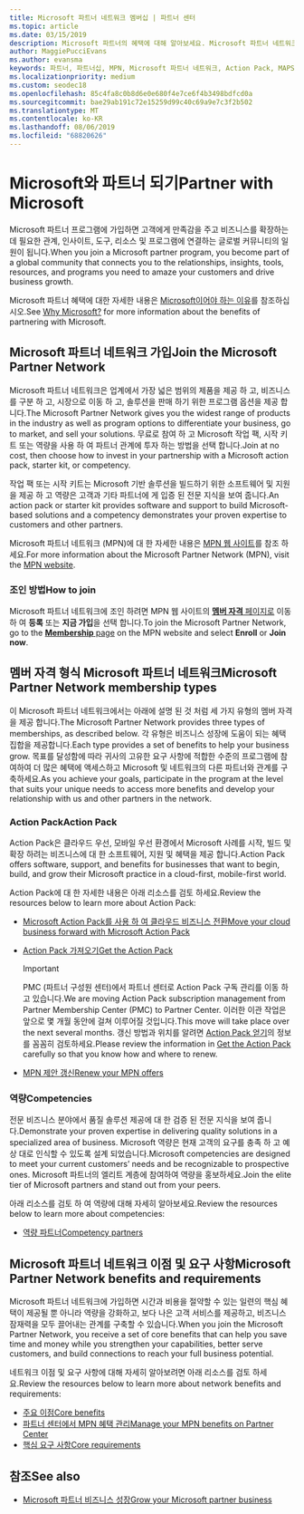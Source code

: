 ```yaml
---
title: Microsoft 파트너 네트워크 멤버십 | 파트너 센터
ms.topic: article
ms.date: 03/15/2019
description: Microsoft 파트너의 혜택에 대해 알아보세요. Microsoft 파트너 네트워크은 업계에서 가장 넓은 범위의 제품을 제공 하 고, 비즈니스를 구분 하 고, 시장으로 이동 하 고, 솔루션을 판매 하기 위한 프로그램 옵션을 제공 합니다.
author: MaggiePucciEvans
ms.author: evansma
keywords: 파트너, 파트너십, MPN, Microsoft 파트너 네트워크, Action Pack, MAPS, Action Pack 구독, 혜택, MPN 혜택, 멤버십, 실버, 골드, 역량
ms.localizationpriority: medium
ms.custom: seodec18
ms.openlocfilehash: 85c4fa8c0b8d6e0e680f4e7ce6f4b3498bdfcd0a
ms.sourcegitcommit: bae29ab191c72e15259d99c40c69a9e7c3f2b502
ms.translationtype: MT
ms.contentlocale: ko-KR
ms.lasthandoff: 08/06/2019
ms.locfileid: "68820626"
---
```

# <a name="partner-with-microsoft"></a><span data-ttu-id="126d9-105">Microsoft와 파트너 되기</span><span class="sxs-lookup"><span data-stu-id="126d9-105">Partner with Microsoft</span></span>

<span data-ttu-id="126d9-106">Microsoft 파트너 프로그램에 가입하면 고객에게 만족감을 주고 비즈니스를 확장하는 데 필요한 관계, 인사이트, 도구, 리소스 및 프로그램에 연결하는 글로벌 커뮤니티의 일원이 됩니다.</span><span class="sxs-lookup"><span data-stu-id="126d9-106">When you join a Microsoft partner program, you become part of a global community that connects you to the relationships, insights, tools, resources, and programs you need to amaze your customers and drive business growth.</span></span>

<span data-ttu-id="126d9-107">Microsoft 파트너 혜택에 대한 자세한 내용은 [Microsoft이어야 하는 이유](https://partner.microsoft.com/business-opportunities/why-microsoft)를 참조하십시오.</span><span class="sxs-lookup"><span data-stu-id="126d9-107">See [Why Microsoft?](https://partner.microsoft.com/business-opportunities/why-microsoft) for more information about the benefits of partnering with Microsoft.</span></span> 

## <a name="join-the-microsoft-partner-network"></a><span data-ttu-id="126d9-108">Microsoft 파트너 네트워크 가입</span><span class="sxs-lookup"><span data-stu-id="126d9-108">Join the Microsoft Partner Network</span></span>

<!-- 12/5/18 The content below was copied and pasted directly from the Membership page of the MPN site (https://partner.microsoft.com/membership)-->

<span data-ttu-id="126d9-109">Microsoft 파트너 네트워크은 업계에서 가장 넓은 범위의 제품을 제공 하 고, 비즈니스를 구분 하 고, 시장으로 이동 하 고, 솔루션을 판매 하기 위한 프로그램 옵션을 제공 합니다.</span><span class="sxs-lookup"><span data-stu-id="126d9-109">The Microsoft Partner Network gives you the widest range of products in the industry as well as program options to differentiate your business, go to market, and sell your solutions.</span></span> <span data-ttu-id="126d9-110">무료로 참여 하 고 Microsoft 작업 팩, 시작 키트 또는 역량을 사용 하 여 파트너 관계에 투자 하는 방법을 선택 합니다.</span><span class="sxs-lookup"><span data-stu-id="126d9-110">Join at no cost, then choose how to invest in your partnership with a Microsoft action pack, starter kit, or competency.</span></span>

<span data-ttu-id="126d9-111">작업 팩 또는 시작 키트는 Microsoft 기반 솔루션을 빌드하기 위한 소프트웨어 및 지원을 제공 하 고 역량은 고객과 기타 파트너에 게 입증 된 전문 지식을 보여 줍니다.</span><span class="sxs-lookup"><span data-stu-id="126d9-111">An action pack or starter kit provides software and support to build Microsoft-based solutions and a competency demonstrates your proven expertise to customers and other partners.</span></span>

<span data-ttu-id="126d9-112">Microsoft 파트너 네트워크 (MPN)에 대 한 자세한 내용은 [MPN 웹 사이트](https://partner.microsoft.com/commercial)를 참조 하세요.</span><span class="sxs-lookup"><span data-stu-id="126d9-112">For more information about the Microsoft Partner Network (MPN), visit the [MPN website](https://partner.microsoft.com/commercial).</span></span>

### <a name="how-to-join"></a><span data-ttu-id="126d9-113">조인 방법</span><span class="sxs-lookup"><span data-stu-id="126d9-113">How to join</span></span>

<span data-ttu-id="126d9-114">Microsoft 파트너 네트워크에 조인 하려면 MPN 웹 사이트의 [ **멤버 자격** 페이지로](https://partner.microsoft.com/membership) 이동 하 여 **등록** 또는 **지금 가입**을 선택 합니다.</span><span class="sxs-lookup"><span data-stu-id="126d9-114">To join the Microsoft Partner Network, go to the [**Membership** page](https://partner.microsoft.com/membership) on the MPN website and select **Enroll** or **Join now**.</span></span>

## <a name="microsoft-partner-network-membership-types"></a><span data-ttu-id="126d9-115">멤버 자격 형식 Microsoft 파트너 네트워크</span><span class="sxs-lookup"><span data-stu-id="126d9-115">Microsoft Partner Network membership types</span></span>

<!-- 12/5/18 The content below was copied and pasted directly from the Membership pages of the MPN site (https://partner.microsoft.com/membership)-->

<span data-ttu-id="126d9-116">이 Microsoft 파트너 네트워크에서는 아래에 설명 된 것 처럼 세 가지 유형의 멤버 자격을 제공 합니다.</span><span class="sxs-lookup"><span data-stu-id="126d9-116">The Microsoft Partner Network provides three types of memberships, as described below.</span></span> <span data-ttu-id="126d9-117">각 유형은 비즈니스 성장에 도움이 되는 혜택 집합을 제공합니다.</span><span class="sxs-lookup"><span data-stu-id="126d9-117">Each type provides a set of benefits to help your business grow.</span></span> <span data-ttu-id="126d9-118">목표를 달성함에 따라 귀사의 고유한 요구 사항에 적합한 수준의 프로그램에 참여하여 더 많은 혜택에 액세스하고 Microsoft 및 네트워크의 다른 파트너와 관계를 구축하세요.</span><span class="sxs-lookup"><span data-stu-id="126d9-118">As you achieve your goals, participate in the program at the level that suits your unique needs to access more benefits and develop your relationship with us and other partners in the network.</span></span>

### <a name="action-pack"></a><span data-ttu-id="126d9-119">Action Pack</span><span class="sxs-lookup"><span data-stu-id="126d9-119">Action Pack</span></span>

<span data-ttu-id="126d9-120">Action Pack은 클라우드 우선, 모바일 우선 환경에서 Microsoft 사례를 시작, 빌드 및 확장 하려는 비즈니스에 대 한 소프트웨어, 지원 및 혜택을 제공 합니다.</span><span class="sxs-lookup"><span data-stu-id="126d9-120">Action Pack offers software, support, and benefits for businesses that want to begin, build, and grow their Microsoft practice in a cloud-first, mobile-first world.</span></span> 

<span data-ttu-id="126d9-121">Action Pack에 대 한 자세한 내용은 아래 리소스를 검토 하세요.</span><span class="sxs-lookup"><span data-stu-id="126d9-121">Review the resources below to learn more about Action Pack:</span></span>

- [<span data-ttu-id="126d9-122">Microsoft Action Pack를 사용 하 여 클라우드 비즈니스 전환</span><span class="sxs-lookup"><span data-stu-id="126d9-122">Move your cloud business forward with Microsoft Action Pack</span></span>](https://partner.microsoft.com/membership/action-pack)
- [<span data-ttu-id="126d9-123">Action Pack 가져오기</span><span class="sxs-lookup"><span data-stu-id="126d9-123">Get the Action Pack</span></span>](mpn-get-action-pack.md)
  
    >[!IMPORTANT]
    ><span data-ttu-id="126d9-124">PMC (파트너 구성원 센터)에서 파트너 센터로 Action Pack 구독 관리를 이동 하 고 있습니다.</span><span class="sxs-lookup"><span data-stu-id="126d9-124">We are moving Action Pack subscription management from Partner Membership Center (PMC) to Partner Center.</span></span> <span data-ttu-id="126d9-125">이러한 이관 작업은 앞으로 몇 개월 동안에 걸쳐 이루어질 것입니다.</span><span class="sxs-lookup"><span data-stu-id="126d9-125">This move will take place over the next several months.</span></span> <span data-ttu-id="126d9-126">갱신 방법과 위치를 알려면 [Action Pack 얻기](mpn-get-action-pack.md)의 정보를 꼼꼼히 검토하세요.</span><span class="sxs-lookup"><span data-stu-id="126d9-126">Please review the information in [Get the Action Pack](mpn-get-action-pack.md) carefully so that you know how and where to renew.</span></span>  

- [<span data-ttu-id="126d9-127">MPN 제안 갱신</span><span class="sxs-lookup"><span data-stu-id="126d9-127">Renew your MPN offers</span></span>](renew-mpn-offers.md)

### <a name="competencies"></a><span data-ttu-id="126d9-128">역량</span><span class="sxs-lookup"><span data-stu-id="126d9-128">Competencies</span></span>

<span data-ttu-id="126d9-129">전문 비즈니스 분야에서 품질 솔루션 제공에 대 한 검증 된 전문 지식을 보여 줍니다.</span><span class="sxs-lookup"><span data-stu-id="126d9-129">Demonstrate your proven expertise in delivering quality solutions in a specialized area of business.</span></span> <span data-ttu-id="126d9-130">Microsoft 역량은 현재 고객의 요구를 충족 하 고 예상 대로 인식할 수 있도록 설계 되었습니다.</span><span class="sxs-lookup"><span data-stu-id="126d9-130">Microsoft competencies are designed to meet your current customers’ needs and be recognizable to prospective ones.</span></span> <span data-ttu-id="126d9-131">Microsoft 파트너의 엘리트 계층에 참여하여 역량을 홍보하세요.</span><span class="sxs-lookup"><span data-stu-id="126d9-131">Join the elite tier of Microsoft partners and stand out from your peers.</span></span>

<span data-ttu-id="126d9-132">아래 리소스를 검토 하 여 역량에 대해 자세히 알아보세요.</span><span class="sxs-lookup"><span data-stu-id="126d9-132">Review the resources below to learn more about competencies:</span></span>

- [<span data-ttu-id="126d9-133">역량 파트너</span><span class="sxs-lookup"><span data-stu-id="126d9-133">Competency partners</span></span>](https://partner.microsoft.com/membership/competencies)

## <a name="microsoft-partner-network-benefits-and-requirements"></a><span data-ttu-id="126d9-134">Microsoft 파트너 네트워크 이점 및 요구 사항</span><span class="sxs-lookup"><span data-stu-id="126d9-134">Microsoft Partner Network benefits and requirements</span></span>

<span data-ttu-id="126d9-135">Microsoft 파트너 네트워크에 가입하면 시간과 비용을 절약할 수 있는 일련의 핵심 혜택이 제공될 뿐 아니라 역량을 강화하고, 보다 나은 고객 서비스를 제공하고, 비즈니스 잠재력을 모두 끌어내는 관계를 구축할 수 있습니다.</span><span class="sxs-lookup"><span data-stu-id="126d9-135">When you join the Microsoft Partner Network, you receive a set of core benefits that can help you save time and money while you strengthen your capabilities, better serve customers, and build connections to reach your full business potential.</span></span>

<span data-ttu-id="126d9-136">네트워크 이점 및 요구 사항에 대해 자세히 알아보려면 아래 리소스를 검토 하세요.</span><span class="sxs-lookup"><span data-stu-id="126d9-136">Review the resources below to learn more about network benefits and requirements:</span></span>

- [<span data-ttu-id="126d9-137">주요 이점</span><span class="sxs-lookup"><span data-stu-id="126d9-137">Core benefits</span></span>](https://partner.microsoft.com/membership/core-benefits#simple-tab-content-1)
- [<span data-ttu-id="126d9-138">파트너 센터에서 MPN 혜택 관리</span><span class="sxs-lookup"><span data-stu-id="126d9-138">Manage your MPN benefits on Partner Center</span></span>](manage-your-partner-network-benefits.md)
- [<span data-ttu-id="126d9-139">핵심 요구 사항</span><span class="sxs-lookup"><span data-stu-id="126d9-139">Core requirements</span></span>](https://partner.microsoft.com/membership/core-benefits#simple-tab-content-2)

## <a name="see-also"></a><span data-ttu-id="126d9-140">참조</span><span class="sxs-lookup"><span data-stu-id="126d9-140">See also</span></span>
- [<span data-ttu-id="126d9-141">Microsoft 파트너 비즈니스 성장</span><span class="sxs-lookup"><span data-stu-id="126d9-141">Grow your Microsoft partner business</span></span>](grow-your-business.md)
